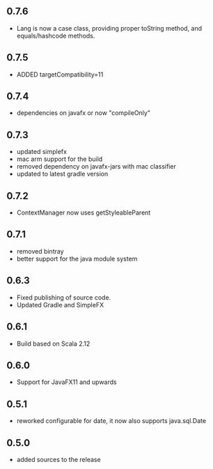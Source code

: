 
## 0.7.6
 - Lang is now a case class, providing proper toString method, and equals/hashcode methods.

## 0.7.5
 - ADDED targetCompatibility=11

## 0.7.4
 - dependencies on javafx or now "compileOnly"
## 0.7.3
 - updated simplefx
 - mac arm support for the build
 - removed dependency on javafx-jars with mac classifier
 - updated to latest gradle version

## 0.7.2
 - ContextManager now uses getStyleableParent

## 0.7.1
 - removed bintray
 - better support for the java module system

## 0.6.3
- Fixed publishing of source code.
- Updated Gradle and SimpleFX

## 0.6.1
- Build based on Scala 2.12
## 0.6.0
- Support for JavaFX11 and upwards

## 0.5.1
- reworked configurable for date, it now also supports java.sql.Date

## 0.5.0
 - added sources to the release 